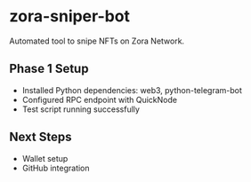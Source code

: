 # zora-sniper-bot
Automated tool to snipe NFTs on Zora Network.

## Phase 1 Setup
- Installed Python dependencies: web3, python-telegram-bot
- Configured RPC endpoint with QuickNode
- Test script running successfully

## Next Steps
- Wallet setup
- GitHub integration
